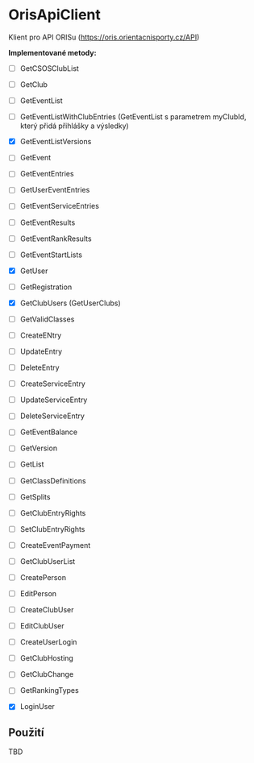 # OrisApiClient

Klient pro API ORISu (https://oris.orientacnisporty.cz/API)

**Implementované metody:**

- [ ] GetCSOSClubList
- [ ] GetClub
- [ ] GetEventList
- [ ] GetEventListWithClubEntries (GetEventList s parametrem myClubId, který přidá přihlášky a výsledky)
- [x] GetEventListVersions
- [ ] GetEvent
- [ ] GetEventEntries
- [ ] GetUserEventEntries
- [ ] GetEventServiceEntries
- [ ] GetEventResults
- [ ] GetEventRankResults
- [ ] GetEventStartLists
- [x] GetUser
- [ ] GetRegistration
- [x] GetClubUsers (GetUserClubs)
- [ ] GetValidClasses
- [ ] CreateENtry
- [ ] UpdateEntry
- [ ] DeleteEntry
- [ ] CreateServiceEntry
- [ ] UpdateServiceEntry
- [ ] DeleteServiceEntry
- [ ] GetEventBalance
- [ ] GetVersion
- [ ] GetList
- [ ] GetClassDefinitions
- [ ] GetSplits
- [ ] GetClubEntryRights
- [ ] SetClubEntryRights
- [ ] CreateEventPayment
- [ ] GetClubUserList
- [ ] CreatePerson
- [ ] EditPerson
- [ ] CreateClubUser
- [ ] EditClubUser
- [ ] CreateUserLogin
- [ ] GetClubHosting
- [ ] GetClubChange
- [ ] GetRankingTypes
- [x] LoginUser


## Použití

TBD
